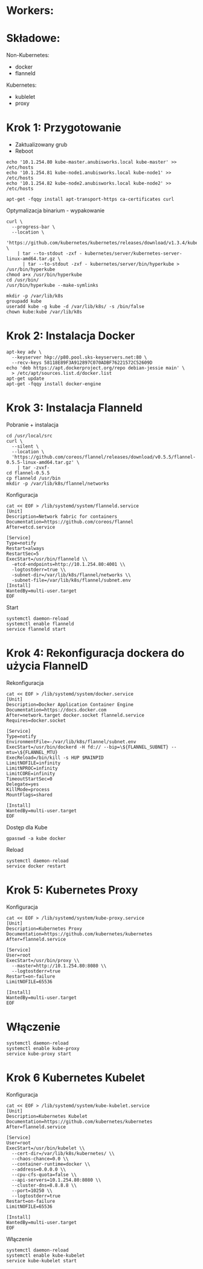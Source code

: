 Workers:
==========

Składowe:
=============

Non-Kubernetes:

* docker
* flanneld

Kubernetes:

* kublelet
* proxy

Krok 1: Przygotowanie
=================

* Zaktualizowany grub
* Reboot

```
echo '10.1.254.80 kube-master.anubisworks.local kube-master' >> /etc/hosts
echo '10.1.254.81 kube-node1.anubisworks.local kube-node1' >> /etc/hosts
echo '10.1.254.82 kube-node2.anubisworks.local kube-node2' >> /etc/hosts
```

```apt-get -fqqy install apt-transport-https ca-certificates curl```

Optymalizacja binarium - wypakowanie

```
curl \
  --progress-bar \
  --location \
  'https://github.com/kubernetes/kubernetes/releases/download/v1.3.4/kubernetes.tar.gz' \
    | tar --to-stdout -zxf - kubernetes/server/kubernetes-server-linux-amd64.tar.gz \
      | tar --to-stdout -zxf - kubernetes/server/bin/hyperkube > /usr/bin/hyperkube 
chmod a+x /usr/bin/hyperkube
cd /usr/bin/
/usr/bin/hyperkube --make-symlinks
```

```
mkdir -p /var/lib/k8s
groupadd kube
useradd kube -g kube -d /var/lib/k8s/ -s /bin/false
chown kube:kube /var/lib/k8s
```

Krok 2: Instalacja Docker
======================

```
apt-key adv \
  --keyserver hkp://p80.pool.sks-keyservers.net:80 \
  --recv-keys 58118E89F3A912897C070ADBF76221572C52609D
echo 'deb https://apt.dockerproject.org/repo debian-jessie main' \
  > /etc/apt/sources.list.d/docker.list
apt-get update
apt-get -fqqy install docker-engine
```

Krok 3: Instalacja Flanneld
========================

Pobranie + instalacja

```
cd /usr/local/src
curl \
  --silent \
  --location \
  'https://github.com/coreos/flannel/releases/download/v0.5.5/flannel-0.5.5-linux-amd64.tar.gz' \
    | tar -zvxf-
cd flannel-0.5.5
cp flanneld /usr/bin
mkdir -p /var/lib/k8s/flannel/networks
```

Konfiguracja

```
cat << EOF > /lib/systemd/system/flanneld.service
[Unit]
Description=Network fabric for containers
Documentation=https://github.com/coreos/flannel
After=etcd.service

[Service]
Type=notify
Restart=always
RestartSec=5
ExecStart=/usr/bin/flanneld \\
  -etcd-endpoints=http://10.1.254.80:4001 \\
  -logtostderr=true \\
  -subnet-dir=/var/lib/k8s/flannel/networks \\
  -subnet-file=/var/lib/k8s/flannel/subnet.env
[Install]
WantedBy=multi-user.target
EOF
```

Start

```
systemctl daemon-reload
systemctl enable flanneld
service flanneld start
```

Krok 4: Rekonfiguracja dockera do użycia FlannelD
==========================================

Rekonfiguracja

```
cat << EOF > /lib/systemd/system/docker.service
[Unit]
Description=Docker Application Container Engine
Documentation=https://docs.docker.com
After=network.target docker.socket flanneld.service
Requires=docker.socket

[Service]
Type=notify
EnvironmentFile=-/var/lib/k8s/flannel/subnet.env
ExecStart=/usr/bin/dockerd -H fd:// --bip=\${FLANNEL_SUBNET} --mtu=\${FLANNEL_MTU}
ExecReload=/bin/kill -s HUP $MAINPID
LimitNOFILE=infinity
LimitNPROC=infinity
LimitCORE=infinity
TimeoutStartSec=0
Delegate=yes
KillMode=process
MountFlags=shared

[Install]
WantedBy=multi-user.target
EOF
```

Dostęp dla Kube

```gpasswd -a kube docker```

Reload
```
systemctl daemon-reload
service docker restart
```

Krok 5: Kubernetes Proxy
========================

Konfiguracja
```
cat << EOF > /lib/systemd/system/kube-proxy.service
[Unit]
Description=Kubernetes Proxy
Documentation=https://github.com/kubernetes/kubernetes
After=flanneld.service

[Service]
User=root
ExecStart=/usr/bin/proxy \\
  --master=http://10.1.254.80:8080 \\
  --logtostderr=true
Restart=on-failure
LimitNOFILE=65536

[Install]
WantedBy=multi-user.target
EOF
```

# Włączenie

```
systemctl daemon-reload
systemctl enable kube-proxy
service kube-proxy start
```

Krok 6 Kubernetes Kubelet
=========================

Konfiguracja

```
cat << EOF > /lib/systemd/system/kube-kubelet.service
[Unit]
Description=Kubernetes Kubelet
Documentation=https://github.com/kubernetes/kubernetes
After=flanneld.service

[Service]
User=root
ExecStart=/usr/bin/kubelet \\
  --cert-dir=/var/lib/k8s/kubernetes/ \\
  --chaos-chance=0.0 \\
  --container-runtime=docker \\
  --address=0.0.0.0 \\
  --cpu-cfs-quota=false \\
  --api-servers=10.1.254.80:8080 \\
  --cluster-dns=8.8.8.8 \\
  --port=10250 \\
  --logtostderr=true
Restart=on-failure
LimitNOFILE=65536

[Install]
WantedBy=multi-user.target
EOF
```

Włączenie

```
systemctl daemon-reload
systemctl enable kube-kubelet
service kube-kubelet start
```
